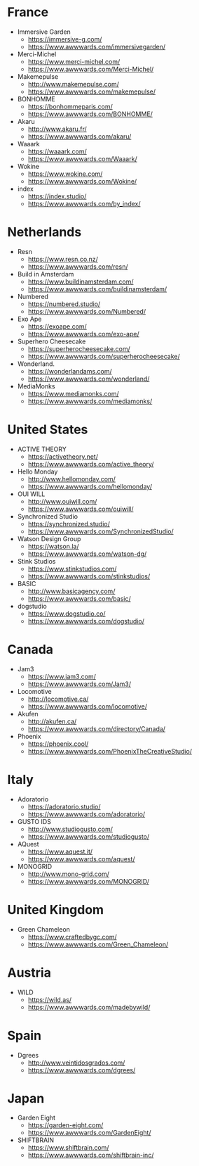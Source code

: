# France
- Immersive Garden  
	- https://immersive-g.com/
	- https://www.awwwards.com/immersivegarden/
- Merci-Michel  
	- https://www.merci-michel.com/
	- https://www.awwwards.com/Merci-Michel/
- Makemepulse 
	- http://www.makemepulse.com/
	- https://www.awwwards.com/makemepulse/
- BONHOMME
	- https://bonhommeparis.com/
	- https://www.awwwards.com/BONHOMME/
- Akaru
	- http://www.akaru.fr/
	- https://www.awwwards.com/akaru/
- Waaark
	- https://waaark.com/
	- https://www.awwwards.com/Waaark/
- Wokine
	- https://www.wokine.com/
	- https://www.awwwards.com/Wokine/
- index
	- https://index.studio/
	- https://www.awwwards.com/by_index/

# Netherlands
- Resn
	- https://www.resn.co.nz/
	- https://www.awwwards.com/resn/
- Build in Amsterdam
	- https://www.buildinamsterdam.com/
	- https://www.awwwards.com/buildinamsterdam/
- Numbered
	- https://numbered.studio/
	- https://www.awwwards.com/Numbered/
- Exo Ape
	- https://exoape.com/
	- https://www.awwwards.com/exo-ape/
- Superhero Cheesecake
	- https://superherocheesecake.com/
	- https://www.awwwards.com/superherocheesecake/
- Wonderland.
	- https://wonderlandams.com/
	- https://www.awwwards.com/wonderland/
- MediaMonks
	- https://www.mediamonks.com/
	- https://www.awwwards.com/mediamonks/

# United States 
- ACTIVE THEORY
	- https://activetheory.net/
	- https://www.awwwards.com/active_theory/
- Hello Monday
	- http://www.hellomonday.com/
	- https://www.awwwards.com/hellomonday/
- OUI WILL
	- http://www.ouiwill.com/
	- https://www.awwwards.com/ouiwill/
- Synchronized Studio
	- https://synchronized.studio/
	- https://www.awwwards.com/SynchronizedStudio/
- Watson Design Group
	- https://watson.la/
	- https://www.awwwards.com/watson-dg/
- Stink Studios
	- https://www.stinkstudios.com/
	- https://www.awwwards.com/stinkstudios/
- BASIC
	- http://www.basicagency.com/
	- https://www.awwwards.com/basic/
- dogstudio
	- https://www.dogstudio.co/
	- https://www.awwwards.com/dogstudio/

# Canada
- Jam3
	- https://www.jam3.com/
	- https://www.awwwards.com/Jam3/
- Locomotive
	- http://locomotive.ca/
	- https://www.awwwards.com/locomotive/
- Akufen
	- http://akufen.ca/
	- https://www.awwwards.com/directory/Canada/
- Phoenix
	- https://phoenix.cool/
	- https://www.awwwards.com/PhoenixTheCreativeStudio/	

# Italy
- Adoratorio
	- https://adoratorio.studio/
	- https://www.awwwards.com/adoratorio/
- GUSTO IDS
	- http://www.studiogusto.com/
	- https://www.awwwards.com/studiogusto/
- AQuest
	- https://www.aquest.it/
	- https://www.awwwards.com/aquest/
- MONOGRID
	- http://www.mono-grid.com/
	- https://www.awwwards.com/MONOGRID/	

# United Kingdom 
- Green Chameleon
	- https://www.craftedbygc.com/
	- https://www.awwwards.com/Green_Chameleon/

# Austria 
- WILD
	- https://wild.as/
	- https://www.awwwards.com/madebywild/

# Spain
- Dgrees
	- http://www.veintidosgrados.com/
	- https://www.awwwards.com/dgrees/

# Japan
- Garden Eight  
  	- https://garden-eight.com/
	- https://www.awwwards.com/GardenEight/
- SHIFTBRAIN  
	- https://www.shiftbrain.com/
	- https://www.awwwards.com/shiftbrain-inc/
